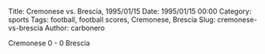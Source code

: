 Title: Cremonese vs. Brescia, 1995/01/15
Date: 1995/01/15 00:00
Category: sports
Tags: football, football scores, Cremonese, Brescia
Slug: cremonese-vs-brescia
Author: carbonero


Cremonese 0 - 0 Brescia

